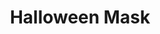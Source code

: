 ---
title: Halloween Mask
description: The mask of a custom character that I wore for Halloween. Based on a tree-like monster that is both friendly yet imposing.
pubDate: 2024-11-24
image:
   url: '/images/sidequests/halloween.jpg'
---